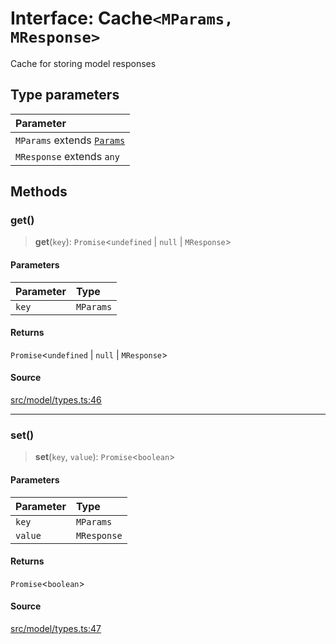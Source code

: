 # Interface: Cache`<MParams, MResponse>`

Cache for storing model responses

## Type parameters

| Parameter |
| :------ |
| `MParams` extends [`Params`](../namespaces/Base/interfaces/Params.md) |
| `MResponse` extends `any` |

## Methods

### get()

> **get**(`key`): `Promise`\<`undefined` \| `null` \| `MResponse`\>

#### Parameters

| Parameter | Type |
| :------ | :------ |
| `key` | `MParams` |

#### Returns

`Promise`\<`undefined` \| `null` \| `MResponse`\>

#### Source

[src/model/types.ts:46](https://github.com/dexaai/llm-tools/blob/2a387dc/src/model/types.ts#L46)

***

### set()

> **set**(`key`, `value`): `Promise`\<`boolean`\>

#### Parameters

| Parameter | Type |
| :------ | :------ |
| `key` | `MParams` |
| `value` | `MResponse` |

#### Returns

`Promise`\<`boolean`\>

#### Source

[src/model/types.ts:47](https://github.com/dexaai/llm-tools/blob/2a387dc/src/model/types.ts#L47)
